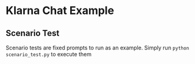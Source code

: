 # Klarna Chat Example

## Scenario Test

Scenario tests are fixed prompts to run as an example. Simply run `python scenario_test.py` to execute them